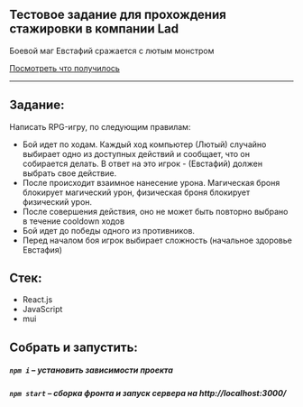 ## Тестовое задание для прохождения стажировки в компании Lad
Боевой маг Евстафий сражается с лютым монстром

[Посмотреть что получилось](https://pavlovales.github.io/lad_testTask/)

___

## Задание:
Написать RPG-игру, по следующим правилам:
- Бой идет по ходам. Каждый ход компьютер (Лютый) случайно выбирает одно из доступных действий и сообщает, что он собирается делать. В ответ на это игрок - (Евстафий) должен выбрать свое действие.
- После происходит взаимное нанесение урона. Магическая броня блокирует магический урон, физическая броня блокирует физический урон.
- После совершения действия, оно не может быть повторно выбрано в течение cooldown ходов
- Бой идет до победы одного из противников.
- Перед началом боя игрок выбирает сложность (начальное здоровье Евстафия)

## Стек:
- React.js
- JavaScript
- mui
## Собрать и запустить:

##### `npm i` – установить зависимости проекта

##### `npm start` – сборка фронта и запуск сервера на http://localhost:3000/
